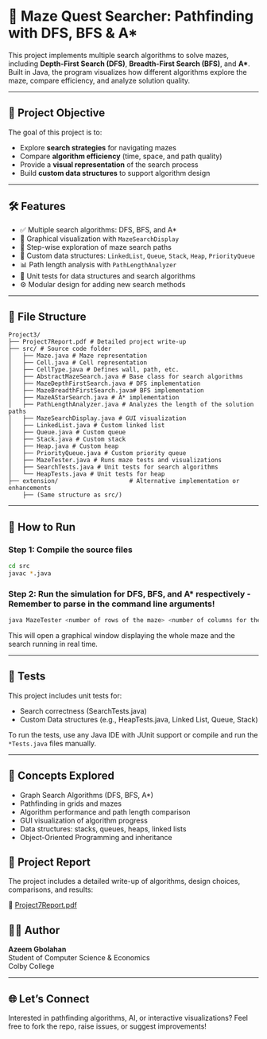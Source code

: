 # 🧩 Maze Quest Searcher: Pathfinding with DFS, BFS & A*

This project implements multiple search algorithms to solve mazes, including **Depth-First Search (DFS)**, **Breadth-First Search (BFS)**, and **A\***. Built in Java, the program visualizes how different algorithms explore the maze, compare efficiency, and analyze solution quality.  

---

## 🎯 Project Objective  

The goal of this project is to:  

- Explore **search strategies** for navigating mazes  
- Compare **algorithm efficiency** (time, space, and path quality)  
- Provide a **visual representation** of the search process  
- Build **custom data structures** to support algorithm design  

---

## 🛠 Features  

- ✅ Multiple search algorithms: DFS, BFS, and A*  
- 🎨 Graphical visualization with `MazeSearchDisplay`  
- 🔁 Step-wise exploration of maze search paths  
- 🧱 Custom data structures: `LinkedList`, `Queue`, `Stack`, `Heap`, `PriorityQueue`  
- 📊 Path length analysis with `PathLengthAnalyzer`  
- 🧪 Unit tests for data structures and search algorithms  
- ⚙️ Modular design for adding new search methods  

---


## 📁 File Structure
```
Project3/
├── Project7Report.pdf # Detailed project write-up
├── src/ # Source code folder
│   ├── Maze.java # Maze representation
│   ├── Cell.java # Cell representation
│   ├── CellType.java # Defines wall, path, etc.
│   ├── AbstractMazeSearch.java # Base class for search algorithms
│   ├── MazeDepthFirstSearch.java # DFS implementation
│   ├── MazeBreadthFirstSearch.java# BFS implementation
│   ├── MazeAStarSearch.java # A* implementation
│   ├── PathLengthAnalyzer.java # Analyzes the length of the solution paths
│   ├── MazeSearchDisplay.java # GUI visualization
│   ├── LinkedList.java # Custom linked list
│   ├── Queue.java # Custom queue
│   ├── Stack.java # Custom stack
│   ├── Heap.java # Custom heap
│   ├── PriorityQueue.java # Custom priority queue
│   ├── MazeTester.java # Runs maze tests and visualizations
│   ├── SearchTests.java # Unit tests for search algorithms
│   └── HeapTests.java # Unit tests for heap
├── extension/                    # Alternative implementation or enhancements
    ├── (Same structure as src/)
```



---

## 🚀 How to Run  

### Step 1: Compile the source files

```bash
cd src
javac *.java
```

### Step 2: Run the simulation for DFS, BFS, and A* respectively - Remember to parse in the command line arguments!

```bash
java MazeTester <number of rows of the maze> <number of columns for the maze> <density ( how blocked the maze shoudl be in probability (0-1) > [algorithm to be used ( "bfs " for BreadthFirestSearch, "dfs" for DepthFirstSearch, "astar" for AStarSearch ) [display=false (true if you want the display to be shown)] [delay=0(set it to how fast/slow you'd like the display to run)]
```


This will open a graphical window displaying the whole maze and the search running in real time.

---

## 🧪 Tests

This project includes unit tests for:

- Search correctness (SearchTests.java)
- Custom Data structures (e.g., HeapTests.java, Linked List, Queue, Stack)
  
To run the tests, use any Java IDE with JUnit support or compile and run the `*Tests.java` files manually.

---

## 🧠 Concepts Explored

- Graph Search Algorithms (DFS, BFS, A*)
- Pathfinding in grids and mazes
- Algorithm performance and path length comparison
- GUI visualization of algorithm progress
- Data structures: stacks, queues, heaps, linked lists
- Object-Oriented Programming and inheritance

## 📄 Project Report

The project includes a detailed write-up of algorithms, design choices, comparisons, and results:

📘 [Project7Report.pdf](Project7Report.pdf)

## 👨‍💻 Author

**Azeem Gbolahan**  
Student of Computer Science & Economics  
Colby College

---

## 🌐 Let’s Connect

Interested in pathfinding algorithms, AI, or interactive visualizations?
Feel free to fork the repo, raise issues, or suggest improvements!






